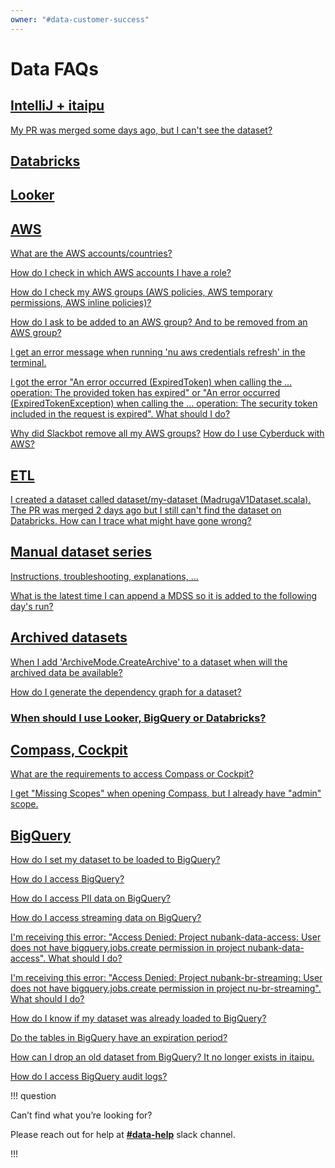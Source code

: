 ```yaml
---
owner: "#data-customer-success"
---
```


# Data FAQs

## [IntelliJ + itaipu](https://docs.google.com/document/d/1By4GjD9jIw---S61Xfz_T740t1ibOAfM4kOgRcW1Pxk/edit#heading=h.avmfqeo5pce8)

[My PR was merged some days ago, but I can't see the dataset?](https://docs.google.com/document/d/1By4GjD9jIw---S61Xfz_T740t1ibOAfM4kOgRcW1Pxk/edit#heading=h.avmfqeo5pce8)

## [Databricks](https://docs.google.com/document/d/1By4GjD9jIw---S61Xfz_T740t1ibOAfM4kOgRcW1Pxk/edit#heading=h.o0bln4wfnydy)

## [Looker](https://docs.google.com/document/d/1By4GjD9jIw---S61Xfz_T740t1ibOAfM4kOgRcW1Pxk/edit#heading=h.jjxrrjr7pytv)

## [AWS](https://docs.google.com/document/d/1By4GjD9jIw---S61Xfz_T740t1ibOAfM4kOgRcW1Pxk/edit#heading=h.y4tax24n4hlo)

[What are the AWS accounts/countries?](https://docs.google.com/document/d/1By4GjD9jIw---S61Xfz_T740t1ibOAfM4kOgRcW1Pxk/edit#heading=h.y4tax24n4hlo)

[How do I check in which AWS accounts I have a role?](https://docs.google.com/document/d/1By4GjD9jIw---S61Xfz_T740t1ibOAfM4kOgRcW1Pxk/edit#heading=h.y4tax24n4hlo)

[How do I check my AWS groups (AWS policies, AWS temporary permissions, AWS inline policies)?](https://docs.google.com/document/d/1By4GjD9jIw---S61Xfz_T740t1ibOAfM4kOgRcW1Pxk/edit#heading=h.y4tax24n4hlo)

[How do I ask to be added to an AWS group? And to be removed from an AWS group?](https://docs.google.com/document/d/1By4GjD9jIw---S61Xfz_T740t1ibOAfM4kOgRcW1Pxk/edit#heading=h.y4tax24n4hlo)

[I get an error message when running 'nu aws credentials refresh' in the terminal.](https://docs.google.com/document/d/1By4GjD9jIw---S61Xfz_T740t1ibOAfM4kOgRcW1Pxk/edit#heading=h.y4tax24n4hlo)

[I got the error "An error occurred (ExpiredToken) when calling the ... operation: The provided token has expired" or "An error occurred (ExpiredTokenException) when calling the ... operation: The security token included in the request is expired". What should I do?](https://docs.google.com/document/d/1By4GjD9jIw---S61Xfz_T740t1ibOAfM4kOgRcW1Pxk/edit#heading=h.y4tax24n4hlo)

[Why did Slackbot remove all my AWS groups?](https://docs.google.com/document/d/1By4GjD9jIw---S61Xfz_T740t1ibOAfM4kOgRcW1Pxk/edit#heading=h.y4tax24n4hlo)
[How do I use Cyberduck with AWS?](https://docs.google.com/document/d/1By4GjD9jIw---S61Xfz_T740t1ibOAfM4kOgRcW1Pxk/edit#heading=h.y4tax24n4hlo)

## [ETL](https://docs.google.com/document/d/1By4GjD9jIw---S61Xfz_T740t1ibOAfM4kOgRcW1Pxk/edit#heading=h.kwtxv0u2zcl5)

[I created a dataset called dataset/my-dataset (MadrugaV1Dataset.scala). The PR was merged 2 days ago but I still can't find the dataset on Databricks. How can I trace what might have gone wrong?](https://docs.google.com/document/d/1By4GjD9jIw---S61Xfz_T740t1ibOAfM4kOgRcW1Pxk/edit#heading=h.kwtxv0u2zcl5)

## [Manual dataset series](https://docs.google.com/document/d/1By4GjD9jIw---S61Xfz_T740t1ibOAfM4kOgRcW1Pxk/edit#heading=h.x7zz0tk7dvhv)

[Instructions, troubleshooting, explanations, ...](../data-users/etl_users/manual_dataset_series.md)

[What is the latest time I can append a MDSS so it is added to the following day's run?](https://docs.google.com/document/d/1By4GjD9jIw---S61Xfz_T740t1ibOAfM4kOgRcW1Pxk/edit#heading=h.x7zz0tk7dvhv)

## [Archived datasets](https://docs.google.com/document/d/1By4GjD9jIw---S61Xfz_T740t1ibOAfM4kOgRcW1Pxk/edit#heading=h.ws4gicmdgcuj)

[When I add 'ArchiveMode.CreateArchive' to a dataset when will the archived data be available?](https://docs.google.com/document/d/1By4GjD9jIw---S61Xfz_T740t1ibOAfM4kOgRcW1Pxk/edit#heading=h.ws4gicmdgcuj)

[How do I generate the dependency graph for a dataset?](https://docs.google.com/document/d/1By4GjD9jIw---S61Xfz_T740t1ibOAfM4kOgRcW1Pxk/edit#heading=h.bakoo0dfdbd4)

### [When should I use Looker, BigQuery or Databricks?](https://docs.google.com/document/d/1By4GjD9jIw---S61Xfz_T740t1ibOAfM4kOgRcW1Pxk/edit#heading=h.ve9fkh1amcnl)

## [Compass, Cockpit](https://docs.google.com/document/d/1By4GjD9jIw---S61Xfz_T740t1ibOAfM4kOgRcW1Pxk/edit#heading=h.9kcq3peoa0wt)

[What are the requirements to access Compass or Cockpit?](https://docs.google.com/document/d/1By4GjD9jIw---S61Xfz_T740t1ibOAfM4kOgRcW1Pxk/edit#heading=h.9kcq3peoa0wt)

[I get "Missing Scopes" when opening Compass, but I already have "admin" scope.](https://docs.google.com/document/d/1By4GjD9jIw---S61Xfz_T740t1ibOAfM4kOgRcW1Pxk/edit#heading=h.9kcq3peoa0wt)

## [BigQuery](https://docs.google.com/document/d/1By4GjD9jIw---S61Xfz_T740t1ibOAfM4kOgRcW1Pxk/edit#heading=h.10c7u3yzei0d)

[How do I set my dataset to be loaded to BigQuery?](https://docs.google.com/document/d/1By4GjD9jIw---S61Xfz_T740t1ibOAfM4kOgRcW1Pxk/edit#heading=h.10c7u3yzei0d)

[How do I access BigQuery?](https://docs.google.com/document/d/1By4GjD9jIw---S61Xfz_T740t1ibOAfM4kOgRcW1Pxk/edit#heading=h.10c7u3yzei0d)

[How do I access PII data on BigQuery?](https://docs.google.com/document/d/1By4GjD9jIw---S61Xfz_T740t1ibOAfM4kOgRcW1Pxk/edit#heading=h.10c7u3yzei0d)

[How do I access streaming data on BigQuery?](https://docs.google.com/document/d/1By4GjD9jIw---S61Xfz_T740t1ibOAfM4kOgRcW1Pxk/edit#heading=h.10c7u3yzei0d)

[I'm receiving this error: "Access Denied: Project nubank-data-access: User does not have bigquery.jobs.create permission in project nubank-data-access". What should I do?](https://docs.google.com/document/d/1By4GjD9jIw---S61Xfz_T740t1ibOAfM4kOgRcW1Pxk/edit#heading=h.10c7u3yzei0d)

[I'm receiving this error: "Access Denied: Project nubank-br-streaming: User does not have bigquery.jobs.create permission in project nu-br-streaming". What should I do?](https://docs.google.com/document/d/1By4GjD9jIw---S61Xfz_T740t1ibOAfM4kOgRcW1Pxk/edit#heading=h.10c7u3yzei0d)

[How do I know if my dataset was already loaded to BigQuery?](https://docs.google.com/document/d/1By4GjD9jIw---S61Xfz_T740t1ibOAfM4kOgRcW1Pxk/edit#heading=h.10c7u3yzei0d)

[Do the tables in BigQuery have an expiration period?](https://docs.google.com/document/d/1By4GjD9jIw---S61Xfz_T740t1ibOAfM4kOgRcW1Pxk/edit#heading=h.10c7u3yzei0d)

[How can I drop an old dataset from BigQuery? It no longer exists in itaipu.](https://docs.google.com/document/d/1By4GjD9jIw---S61Xfz_T740t1ibOAfM4kOgRcW1Pxk/edit#heading=h.10c7u3yzei0d)

[How do I access BigQuery audit logs?](https://docs.google.com/document/d/1By4GjD9jIw---S61Xfz_T740t1ibOAfM4kOgRcW1Pxk/edit#heading=h.10c7u3yzei0d)

!!! question

 Can’t find what you’re looking for?

 Please reach out for help at **[#data-help](https://nubank.slack.com/archives/C06F04CH1)** slack channel.

!!!

